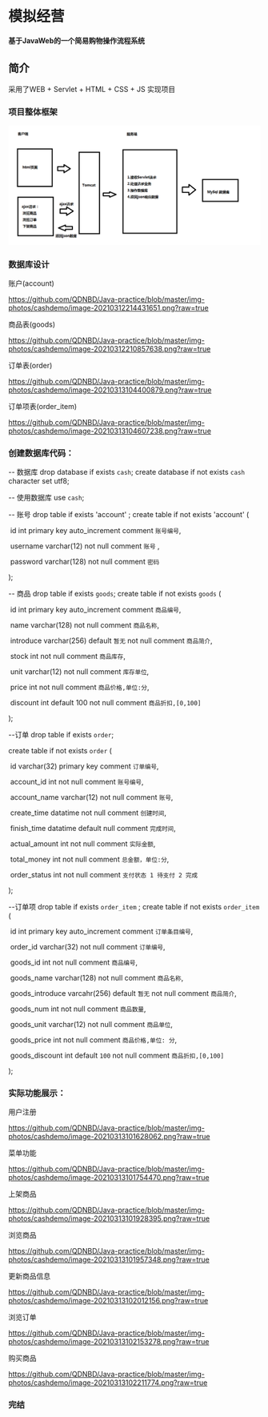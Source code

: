 # 模拟经营

#### 基于JavaWeb的一个简易购物操作流程系统

## 简介

采用了WEB + Servlet + HTML + CSS + JS 实现项目

### 项目整体框架

![image text](https://github.com/QDNBD/Java-practice/blob/master/img-photos/cashdemo/image-20210313104033074.png)

### 数据库设计

账户(account) 

https://github.com/QDNBD/Java-practice/blob/master/img-photos/cashdemo/image-20210312214431651.png?raw=true



商品表(goods)

https://github.com/QDNBD/Java-practice/blob/master/img-photos/cashdemo/image-20210312210857638.png?raw=true



订单表(order)

https://github.com/QDNBD/Java-practice/blob/master/img-photos/cashdemo/image-20210313104400879.png?raw=true



订单项表(order_item)

https://github.com/QDNBD/Java-practice/blob/master/img-photos/cashdemo/image-20210313104607238.png?raw=true



### 创建数据库代码：

-- 数据库
drop database if exists `cash`;
create database if not exists `cash` character set utf8;  

-- 使用数据库
use `cash`;

-- 账号
drop table if exists 'account' ;
create table if not exists 'account'
(

​	id                  	  int primary key auto_increment  comment `账号编号`,

​	username   	  varchar(12)    not null  comment  `账号` ,

​	password		  varchar(128)  not null  comment  `密码`

);

-- 商品
drop table if exists `goods`;
create table if not exists `goods`
(

​	id                     int  primary key auto_increment comment    `商品编号`,

​	name              varchar(128)                     		not  null   comment  `商品名称`,

​	introduce       varchar(256)  default `暂无`     not  null   comment  `商品简介`,

​	stock			   int											   not  null   comment `商品库存`,

​	unit				 varchar(12)								not null   comment `库存单位`,

​	price			   int                						       not null  comment `商品价格,单位:分`,

​	discount         int      default   100                   not null  comment `商品折扣,[0,100]` 

);

--订单
drop table if exists `order`;

create table if not exists `order`
(

​	id								 varchar(32) primary key  comment `订单编号`,

​	account_id				 int					not null comment `账号编号`,

​	account_name		  varchar(12)     not null comment `账号`,

​	create_time				datatime         not null comment `创建时间`,

​	finish_time				 datatime  default  null comment `完成时间`,

​	actual_amount		   int 					not null comment `实际金额`,

​	total_money  			  int         		    not null comment `总金额，单位:分`,

​	order_status				int					 not null comment `支付状态 1 待支付 2 完成`

);

--订单项
drop table if exists `order_item` ;
create table if not exists `order_item`
(

​	id								int primary key auto_increment comment `订单条目编号`,

​	order_id					 varchar(32) 									not null comment `订单编号`,

​	goods_id					int													 not null comment `商品编号`,

​	goods_name	  	   varchar(128) 								   not null comment `商品名称`,

​	goods_introduce 	 varcahr(256)  default  `暂无`   		not null comment `商品简介`,

​	goods_num 			   int 													not null comment `商品数量`,

​	goods_unit				  varchar(12) 								    not null comment `商品单位`,

​	goods_price 				int 												   not null comment `商品价格,单位: 分`,

​	goods_discount 		  int 				default  `100`  		   not null comment `商品折扣,[0,100]`

);



### 实际功能展示：



用户注册

https://github.com/QDNBD/Java-practice/blob/master/img-photos/cashdemo/image-20210313101628062.png?raw=true

菜单功能

https://github.com/QDNBD/Java-practice/blob/master/img-photos/cashdemo/image-20210313101754470.png?raw=true

上架商品

https://github.com/QDNBD/Java-practice/blob/master/img-photos/cashdemo/image-20210313101928395.png?raw=true

浏览商品

https://github.com/QDNBD/Java-practice/blob/master/img-photos/cashdemo/image-20210313101957348.png?raw=true

更新商品信息

https://github.com/QDNBD/Java-practice/blob/master/img-photos/cashdemo/image-20210313102012156.png?raw=true

浏览订单

https://github.com/QDNBD/Java-practice/blob/master/img-photos/cashdemo/image-20210313102153278.png?raw=true

购买商品

https://github.com/QDNBD/Java-practice/blob/master/img-photos/cashdemo/image-20210313102211774.png?raw=true





### 完结





